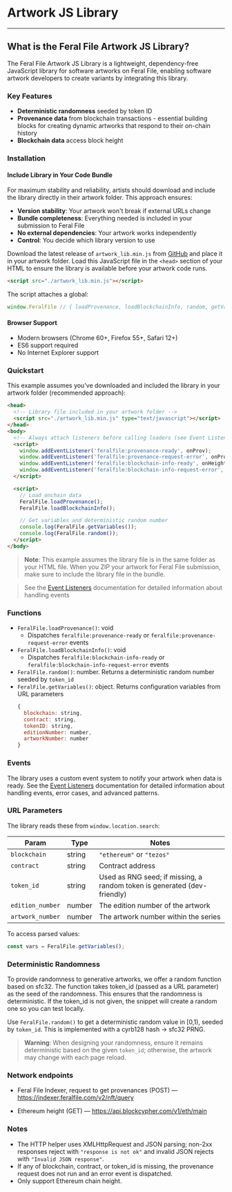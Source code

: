 # Artwork JS Library
-----------------------------------
## What is the Feral File Artwork JS Library?

The Feral File Artwork JS Library is a lightweight, dependency-free JavaScript library for software artworks on Feral File, enabling software artwork developers to create variants by integrating this library.

### Key Features
- **Deterministic randomness** seeded by token ID
- **Provenance data** from blockchain transactions - essential building blocks for creating dynamic artworks that respond to their on-chain history
- **Blockchain data** access block height

### Installation

#### Include Library in Your Code Bundle

For maximum stability and reliability, artists should download and include the library directly in their artwork folder. This approach ensures:

- **Version stability**: Your artwork won't break if external URLs change
- **Bundle completeness**: Everything needed is included in your submission to Feral File
- **No external dependencies**: Your artwork works independently
- **Control**: You decide which library version to use

Download the latest release of `artwork_lib.min.js` from [GitHub](https://github.com/feral-file/ffa-js/releases) and place it in your artwork folder.
Load this JavaScript file in the `<head>` section of your HTML to ensure the library is available before your artwork code runs.

```html
<script src="./artwork_lib.min.js"></script>
```

The script attaches a global:
```js
window.FeralFile // { loadProvenance, loadBlockchainInfo, random, getVariables }
```

#### Browser Support
- Modern browsers (Chrome 60+, Firefox 55+, Safari 12+)
- ES6 support required
- No Internet Explorer support

### Quickstart

This example assumes you've downloaded and included the library in your artwork folder (recommended approach):

  ```html
  <head>
    <!-- Library file included in your artwork folder -->
    <script src="./artwork_lib.min.js" type="text/javascript"></script>
  </head>
  <body>
    <!-- Always attach listeners before calling loaders (see Event Listeners guide) -->
    <script>
      window.addEventListener('feralfile:provenance-ready', onProv);
      window.addEventListener('feralfile:provenance-request-error', onProvErr);
      window.addEventListener('feralfile:blockchain-info-ready', onHeight);
      window.addEventListener('feralfile:blockchain-info-request-error', onHeightErr);
    </script>

    <script>
      // Load onchain data
      FeralFile.loadProvenance();
      FeralFile.loadBlockchainInfo();

      // Get variables and deterministic random number
      console.log(FeralFile.getVariables());
      console.log(FeralFile.random());
    </script>
  </body>
  ```

  > **Note**: This example assumes the library file is in the same folder as your HTML file. When you ZIP your artwork for Feral File submission, make sure to include the library file in the bundle.

  > See the [Event Listeners](event-listeners.md) documentation for detailed information about handling events

### Functions
  - `FeralFile.loadProvenance()`: void
    - Dispatches `feralfile:provenance-ready` or `feralfile:provenance-request-error` events
  - `FeralFile.loadBlockchainInfo()`: void
    - Dispatches `feralfile:blockchain-info-ready` or `feralfile:blockchain-info-request-error` events
  - `FeralFile.random()`: number. Returns a deterministic random number seeded by `token_id`
  - `FeralFile.getVariables()`: object. Returns configuration variables from URL parameters
    ```js
    {
      blockchain: string,
      contract: string,
      tokenID: string,
      editionNumber: number,
      artworkNumber: number
    }
    ```

### Events
The library uses a custom event system to notify your artwork when data is ready. See the [Event Listeners](event-listeners.md) documentation for detailed information about handling events, error cases, and advanced patterns.

### URL Parameters
The library reads these from `window.location.search`:

| Param            | Type   | Notes                                                                      |
| ---------------- | ------ | -------------------------------------------------------------------------- |
| `blockchain`     | string | `"ethereum"` or `"tezos"`                           |
| `contract`       | string | Contract address                                                |
| `token_id`       | string | Used as RNG seed; if missing, a random token is generated (dev-friendly)   |
| `edition_number` | number | The edition number of the artwork                                                   |
| `artwork_number` | number | The artwork number within the series                                         |

To access parsed values:
```js
const vars = FeralFile.getVariables();
```

### Deterministic Randomness
To provide randomness to generative artworks, we offer a random function based on sfc32. The function takes token_id (passed as a URL parameter) as the seed of the randomness. This ensures that the randomness is deterministic. If the token_id is not given, the snippet will create a random one so you can test locally.

Use `FeralFile.random()` to get a deterministic random value in [0,1), seeded by `token_id`. This is implemented with a cyrb128 hash → sfc32 PRNG.

> **Warning**: When designing your randomness, ensure it remains deterministic based on the given `token_id`; otherwise, the artwork may change with each page reload.

### Network endpoints

- Feral File Indexer, request to get provenances
(POST) — https://indexer.feralfile.com/v2/nft/query

- Ethereum height
(GET) — https://api.blockcypher.com/v1/eth/main

### Notes
- The HTTP helper uses XMLHttpRequest and JSON parsing; non-2xx responses reject with `"response is not ok"` and invalid JSON rejects with `"Invalid JSON response"`. 
- If any of blockchain, contract, or token_id is missing, the provenance request does not run and an error event is dispatched. 
- Only support Ethereum chain height.
